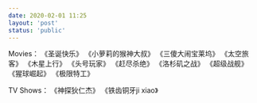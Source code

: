 ```yaml
---
date: 2020-02-01 11:25
layout: 'post'
status: 'public'
---
```


Movies：
《圣诞快乐》
《小萝莉的猴神大叔》
《三傻大闹宝莱坞》
《太空旅客》
《木星上行》
《头号玩家》
《赶尽杀绝》
《洛杉矶之战》
《超级战舰》
《猩球崛起》
《极限特工》

TV Shows：
《神探狄仁杰》
《铁齿铜牙ji xiao》